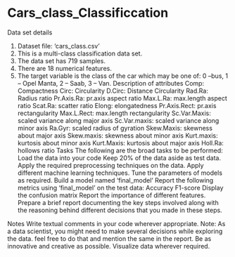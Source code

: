 # Cars_class_Classificcation

Data set details
1. Dataset file: ‘cars_class.csv’
2. This is a multi-class classification data set.
3. The data set has 719 samples.
4. There are 18 numerical features.
5. The target variable is the class of the car which may be one of: 0 –bus, 1 – Opel Manta, 2 –
Saab, 3 – Van.
Description of attributes
Comp: Compactness
Circ: Circularity
D.Circ: Distance Circularity
Rad.Ra: Radius ratio
Pr.Axis.Ra: pr.axis aspect ratio
Max.L.Ra: max.length aspect ratio
Scat.Ra: scatter ratio
Elong: elongatedness
Pr.Axis.Rect: pr.axis rectangularity
Max.L.Rect: max.length rectangularity
Sc.Var.Maxis: scaled variance along major axis
Sc.Var.maxis: scaled variance along minor axis
Ra.Gyr: scaled radius of gyration
Skew.Maxis: skewness about major axis
Skew.maxis: skewness about minor axis
Kurt.maxis: kurtosis about minor axis
Kurt.Maxis: kurtosis about major axis
Holl.Ra: hollows ratio
Tasks
The following are the broad tasks to be performed:
Load the data into your code
Keep 20% of the data aside as test data.
Apply the required preprocessing techniques on the data.
Apply different machine learning techniques.
Tune the parameters of models as required.
Build a model named ‘final_model’
Report the following metrics using ‘final_model’ on the test data:
Accuracy
F1-score
Display the confusion matrix
Report the importance of different features.
Prepare a brief report documenting the key steps involved along with the reasoning
behind different decisions that you made in these steps.

Notes
Write textual comments in your code wherever appropriate.
Note: As a data scientist, you might need to make several decisions while exploring the data.
feel free to do that and mention the same in the report.
Be as innovative and creative as possible. Visualize data wherever required.
